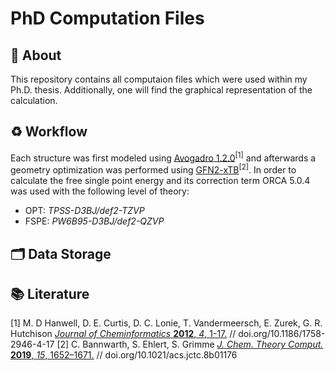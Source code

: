 # PhD Computation Files

## :dart: About
This repository contains all computaion files which were used within my Ph.D. thesis. Additionally, one will find the graphical representation of the calculation.

## :recycle: Workflow
Each structure was first modeled using [Avogadro 1.2.0](https://avogadro.cc/)<sup>[1]</sup> and afterwards a geometry optimization was performed using [GFN2-xTB](https://xtb-docs.readthedocs.io/en/latest/contents.html)<sup>[2]</sup>. In order to calculate the free single point energy and its correction term ORCA 5.0.4 was used with the following level of theory:
 - OPT: *TPSS-D3BJ/def2-TZVP*
 - FSPE: *PW6B95-D3BJ/def2-QZVP*

## :card_index_dividers: Data Storage

## :books: Literature
[1] M. D Hanwell, D. E. Curtis, D. C. Lonie, T. Vandermeersch, E. Zurek, G. R. Hutchison [*Journal of Cheminformatics* **2012**, *4*, 1-17.](https://doi.org/10.1186/1758-2946-4-17)  // doi.org/10.1186/1758-2946-4-17
[2] C. Bannwarth, S. Ehlert, S. Grimme [*J. Chem. Theory Comput.* **2019**, *15*, 1652–1671.](https://doi.org/10.1021/acs.jctc.8b01176) // doi.org/10.1021/acs.jctc.8b01176